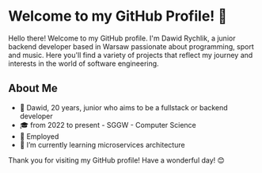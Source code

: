 # Welcome to my GitHub Profile! 👋

Hello there! Welcome to my GitHub profile. I'm Dawid Rychlik, a junior backend developer based in Warsaw passionate about programming, sport and music. Here you'll find a variety of projects that reflect my journey and interests in the world of software engineering.

## About Me

- 🌟 Dawid, 20 years, junior who aims to be a fullstack or backend developer
- 🎓 from 2022 to present - SGGW - Computer Science
- 💼 Employed
- 🌱 I’m currently learning microservices architecture
     
Thank you for visiting my GitHub profile! Have a wonderful day! 😊
